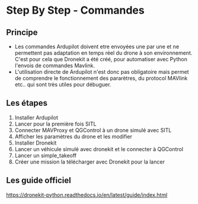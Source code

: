 # Step By Step - Commandes

## Principe
* Les commandes Ardupilot doivent etre envoyées une par une et ne permettent pas
adaptation en temps réel du drone à son environnement. C'est pour cela que Dronekit a
été créé, pour automatiser avec Python l'envois de commandes Mavlink.
* L'utilisation directe de Ardupilot n'est donc pas obligatoire mais permet de comprendre
le fonctionnement des pararètres, du protocol MAVlink etc.. qui sont très utiles pour débuguer.

## Les étapes
1. Installer Ardupilot
2. Lancer pour la première fois SITL
3. Connecter MAVProxy et QGControl à un drone simulé avec SITL
4. Afficher les paramètres du drone et les modifier
5. Installer Dronekit
6. Lancer un véhicule simulé avec dronekit et le connecter à QGControl
7. Lancer un simple_takeoff
8. Créer une mission la télécharger avec Dronekit pour la lancer

## Les guide officiel
https://dronekit-python.readthedocs.io/en/latest/guide/index.html